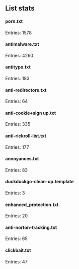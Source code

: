 ## List stats
#### porn.txt
Entries: 1578 <br> 
#### antimalware.txt
Entries: 4260 <br> 
#### antitypo.txt
Entries: 183 <br> 
#### anti-redirectors.txt
Entries: 64 <br> 
#### anti-cookie+sign up.txt
Entries: 335 <br> 
#### anti-rickroll-list.txt
Entries: 177 <br> 
#### annoyances.txt
Entries: 83 <br> 
#### duckduckgo-clean-up.template
Entries: 3 <br> 
#### enhanced_protection.txt
Entries: 20 <br> 
#### anti-norton-tracking.txt
Entries: 65 <br> 
#### clickbait.txt
Entries: 47 <br> 

